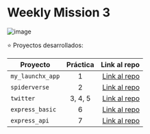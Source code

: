 # Weekly Mission 3
![image](https://user-images.githubusercontent.com/17634377/163705037-0b94d4c2-1d2c-4d5f-a27d-4c9746e7f5d5.png)

⭐️ Proyectos desarrollados:

| Proyecto | Práctica | Link al repo |
| ------------- |:-------------:| -----:|
|`my_launchx_app`|1|[Link al repo](https://github.com/DanielaBeltranCruz/My_LaunchX_App)|
|`spiderverse`|2|[Link al repo](https://github.com/DanielaBeltranCruz/Test-Driven-Development)|
|`twitter`|3, 4, 5|[Link al repo](https://github.com/DanielaBeltranCruz/Twitter_App)|
|`express_basic`|6|[Link al repo](https://github.com/LaunchX-InnovaccionVirtual/MissionNodeJS)|
|`express_api`|7|[Link al repo](https://github.com/LaunchX-InnovaccionVirtual/MissionNodeJS)|
